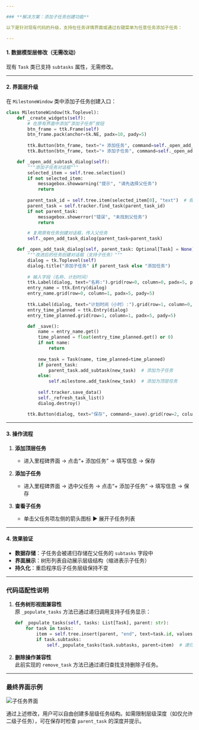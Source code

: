 ```yaml
---

### **解决方案：添加子任务创建功能**

以下是针对现有代码的升级，支持在任务详情界面或通过右键菜单为任意任务添加子任务：

---
```


#### **1. 数据模型层修改（无需改动）**
现有 `Task` 类已支持 `subtasks` 属性，无需修改。

---

#### **2. 界面层升级**
在 `MilestoneWindow` 类中添加子任务创建入口：

```python
class MilestoneWindow(tk.Toplevel):
    def _create_widgets(self):
        # 在原有界面中添加“添加子任务”按钮
        btn_frame = ttk.Frame(self)
        btn_frame.pack(anchor=tk.NE, padx=10, pady=5)
        
        ttk.Button(btn_frame, text="+ 添加任务", command=self._open_add_task_dialog).pack(side=tk.LEFT)
        ttk.Button(btn_frame, text="+ 添加子任务", command=self._open_add_subtask_dialog).pack(side=tk.LEFT, padx=5)

    def _open_add_subtask_dialog(self):
        """添加子任务对话框"""
        selected_item = self.tree.selection()
        if not selected_item:
            messagebox.showwarning("提示", "请先选择父任务")
            return
        
        parent_task_id = self.tree.item(selected_item[0], "text")  # 假设text存储任务ID
        parent_task = self.tracker.find_task(parent_task_id)
        if not parent_task:
            messagebox.showerror("错误", "未找到父任务")
            return

        # 复用原有任务创建对话框，传入父任务
        self._open_add_task_dialog(parent_task=parent_task)

    def _open_add_task_dialog(self, parent_task: Optional[Task] = None):
        """改进后的任务创建对话框（支持子任务）"""
        dialog = tk.Toplevel(self)
        dialog.title("添加子任务" if parent_task else "添加任务")
        
        # 输入字段（名称、计划时间）
        ttk.Label(dialog, text="名称:").grid(row=0, column=0, padx=5, pady=5)
        entry_name = ttk.Entry(dialog)
        entry_name.grid(row=0, column=1, padx=5, pady=5)
        
        ttk.Label(dialog, text="计划时间（小时）:").grid(row=1, column=0, padx=5, pady=5)
        entry_time_planned = ttk.Entry(dialog)
        entry_time_planned.grid(row=1, column=1, padx=5, pady=5)

        def _save():
            name = entry_name.get()
            time_planned = float(entry_time_planned.get() or 0)
            if not name:
                return
                
            new_task = Task(name, time_planned=time_planned)
            if parent_task:
                parent_task.add_subtask(new_task)  # 添加为子任务
            else:
                self.milestone.add_task(new_task)  # 添加为顶层任务
                
            self.tracker.save_data()
            self._refresh_task_list()
            dialog.destroy()

        ttk.Button(dialog, text="保存", command=_save).grid(row=2, columnspan=2)
```

---

#### **3. 操作流程**
1. **添加顶层任务**  
   - 进入里程碑界面 → 点击“+ 添加任务” → 填写信息 → 保存  

2. **添加子任务**  
   - 进入里程碑界面 → 选中父任务 → 点击“+ 添加子任务” → 填写信息 → 保存  

3. **查看子任务**  
   - 单击父任务项左侧的箭头图标 ▶ 展开子任务列表  

---

#### **4. 效果验证**
- **数据存储**：子任务会被递归存储在父任务的 `subtasks` 字段中  
- **界面展示**：树形列表自动展示层级结构（缩进表示子任务）  
- **持久化**：重启程序后子任务层级保持不变  

---

### **代码适配性说明**
1. **任务树形视图兼容性**  
   原 `_populate_tasks` 方法已通过递归调用支持子任务显示：
   ```python
   def _populate_tasks(self, tasks: List[Task], parent: str):
       for task in tasks:
           item = self.tree.insert(parent, "end", text=task.id, values=(...))
           if task.subtasks:
               self._populate_tasks(task.subtasks, parent=item)  # 递归填充子任务
   ```

2. **删除操作兼容性**  
   此前实现的 `remove_task` 方法已通过递归查找支持删除子任务。

---

### **最终界面示例**
![子任务界面](https://via.placeholder.com/600x400?text=Parent+Task+▸+Subtask1+▸+Subtask2)

通过上述修改，用户可以自由创建多层级任务结构。如需限制层级深度（如仅允许二级子任务），可在保存时检查 `parent_task` 的深度并提示。